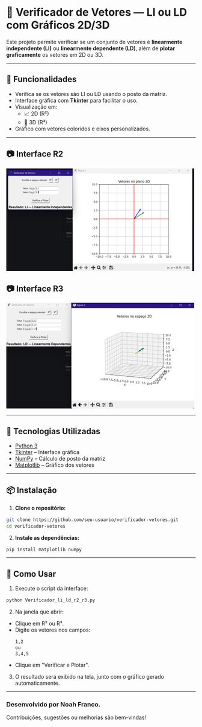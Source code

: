 # 🔢 Verificador de Vetores — LI ou LD com Gráficos 2D/3D

Este projeto permite verificar se um conjunto de vetores é **linearmente independente (LI)** ou **linearmente dependente (LD)**, além de **plotar graficamente** os vetores em 2D ou 3D.

--- 

## 📌 Funcionalidades

- Verifica se os vetores são LI ou LD usando o posto da matriz.
- Interface gráfica com **Tkinter** para facilitar o uso.
- Visualização em:
  - 📈 2D (R²)
  - 🧊 3D (R³)
- Gráfico com vetores coloridos e eixos personalizados.

---

## 📷 Interface R2
<img src="screenshotr2.png" alt="Screenshot da aplicação" width="500"/>

## 📷 Interface R3
<img src="screenshotr3.png" alt="Screenshot da aplicação" width="500"/>

---

## 🚀 Tecnologias Utilizadas

- [Python 3](https://www.python.org/)
- [Tkinter](https://docs.python.org/3/library/tkinter.html) – Interface gráfica
- [NumPy](https://numpy.org/) – Cálculo de posto da matriz
- [Matplotlib](https://matplotlib.org/) – Gráfico dos vetores

---

## 📦 Instalação

1. **Clone o repositório:**

```bash
git clone https://github.com/seu-usuario/verificador-vetores.git
cd verificador-vetores
```
2. **Instale as dependências:**
```bash
pip install matplotlib numpy
```

---

## 🧠 Como Usar
1. Execute o script da interface:
```bash
python Verificador_li_ld_r2_r3.py
```
2. Na janela que abrir:
  - Clique em R² ou R³.
  - Digite os vetores nos campos:
    ```
    1,2
    ou
    3,4,5
    ```
  - Clique em "Verificar e Plotar".
3. O resultado será exibido na tela, junto com o gráfico gerado automaticamente.

---

### Desenvolvido por Noah Franco.
Contribuições, sugestões ou melhorias são bem-vindas!


